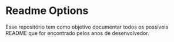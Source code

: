 # Readme Options

Esse repositório tem como objetivo documentar todos os possíveis README que for encontrado pelos anos de desenvolvedor.

